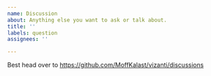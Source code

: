 ```yaml
---
name: Discussion
about: Anything else you want to ask or talk about.
title: ''
labels: question
assignees: ''

---
```


Best head over to https://github.com/MoffKalast/vizanti/discussions

